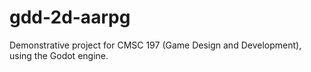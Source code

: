 # gdd-2d-aarpg

Demonstrative project for CMSC 197 (Game Design and Development), using the Godot engine.
